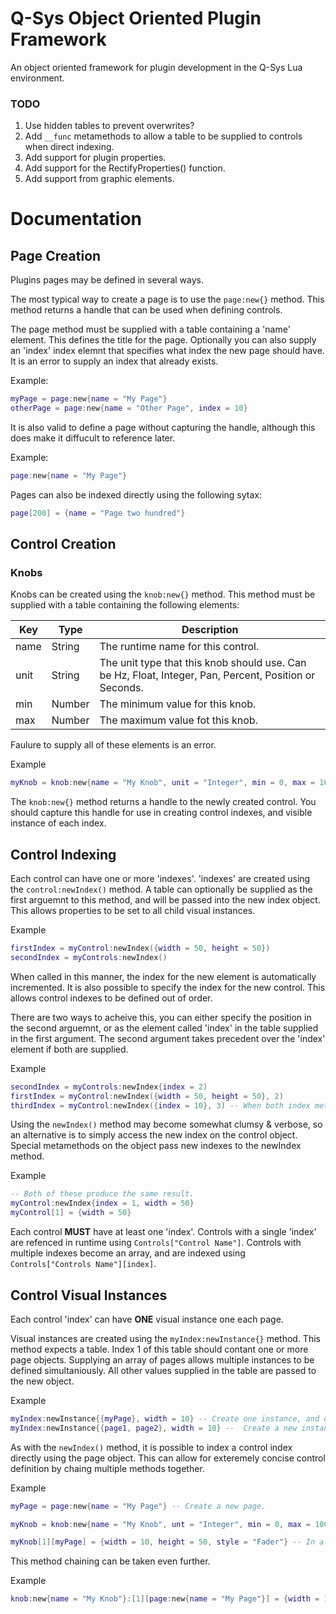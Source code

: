 # Q-Sys Object Oriented Plugin Framework

An object oriented framework for plugin development in the Q-Sys Lua environment.

### TODO

1. Use hidden tables to prevent overwrites?
1. Add `__func` metamethods to allow a table to be supplied to controls when direct indexing.
1. Add support for plugin properties.
1. Add support for the RectifyProperties() function.
1. Add support from graphic elements.

# Documentation

## Page Creation
Plugins pages may be defined in several ways.

The most typical way to create a page is to use the `page:new{}` method. This method returns a handle that can be used when defining controls.

The page method must be supplied with a table containing a 'name' element. This defines the title for the page. Optionally you can also supply an 'index' index elemnt that specifies what index the new page should have. It is an error to supply an index that already exists.

Example:

```lua
myPage = page:new{name = "My Page"}
otherPage = page:new{name = "Other Page", index = 10}
```

It is also valid to define a page without capturing the handle, although this does make it diffucult to reference later.

Example:

```lua
page:new{name = "My Page"}
```

Pages can also be indexed directly using the following sytax:

```lua
page[200] = {name = "Page two hundred"}
```

## Control Creation

### Knobs

Knobs can be created using the `knob:new{}` method. This method must be supplied with a table containing the following elements:

| Key       | Type      | Description     |
|-----------|-----------|-----------|
| name      | String    | The runtime name for this control. |
| unit      | String    | The unit type that this knob should use. Can be Hz, Float, Integer, Pan, Percent, Position or Seconds. |
| min       | Number    | The minimum value for this knob. |
| max       | Number    | The maximum value fot this knob. |

Faulure to supply all of these elements is an error.

Example

```lua
myKnob = knob:new{name = "My Knob", unit = "Integer", min = 0, max = 10}
```

The `knob:new{}` method returns a handle to the newly created control. You should capture this handle for use in creating control indexes, and visible instance of each index.

## Control Indexing

Each control can have one or more 'indexes'. 'indexes' are created using the `control:newIndex()` method. A table can optionally be supplied as the first arguemnt to this method, and will be passed into the new index object. This allows properties to be set to all child visual instances.

Example

```lua
firstIndex = myControl:newIndex({width = 50, height = 50})
secondIndex = myControls:newIndex()
```

When called in this manner, the index for the new element is automatically incremented. It is also possible to specify the index for the new control. This allows control indexes to be defined out of order.

There are two ways to acheive this, you can either specify the position in the second arguemnt, or as the element called 'index' in the table supplied in the first argument. The second argument takes precedent over the 'index' element if both are supplied.

Example

```lua
secondIndex = myControls:newIndex{index = 2)
firstIndex = myControl:newIndex({width = 50, height = 50}, 2)
thirdIndex = myControl:newIndex({index = 10}, 3) -- When both index methods are used, the second argument (3) takes precedence.
```

Using the `newIndex()` method may become somewhat clumsy & verbose, so an alternative is to simply access the new index on the control object. Special metamethods on the object pass new indexes to the newIndex method.

Example

```lua
-- Both of these produce the same result.
myControl:newIndex{index = 1, width = 50}
myControl[1] = {width = 50}
```

Each control __MUST__ have at least one 'index'. Controls with a single 'index' are refenced  in runtime using `Controls["Control Name"]`. Controls with multiple indexes become an array, and are indexed using `Controls["Controls Name"][index]`.

## Control Visual Instances

Each control 'index' can have __ONE__ visual instance one each page.

Visual instances are created using the `myIndex:newInstance{}` method. This method expects a table. Index 1 of this table should contant one or more page objects. Supplying an array of pages allows multiple instances to be defined simultaniously. All other values supplied in the table are passed to the new object.

Example

```lua
myIndex:newInstance{{myPage}, width = 10} -- Create one instance, and define the width for the new instance.
myIndex:newInstance{{page1, page2}, width = 10} --  Create a new instance on each of the supplied pages, and specify the width.
```

As with the `newIndex()` method, it is possible to index a control index directly using the page object. This can allow for exteremely concise control definition by chaing multiple methods together.

Example

```lua
myPage = page:new{name = "My Page"} -- Create a new page.

myKnob = knob:new{name = "My Knob", unt = "Integer", min = 0, max = 100} -- Define a new Control Object.

myKnob[1][myPage] = {width = 10, height = 50, style = "Fader"} -- In a single line we can create a control index, define a visual instance, and specify the properties for the new visual instance.
```

This method chaining can be taken even further.

Example

```lua
knob:new{name = "My Knob"}:[1][page:new{name = "My Page"}] = {width = 10} -- A single line defines the control, the page, and the visiual instance.
```